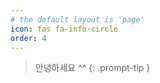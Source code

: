 ```yaml
---
# the default layout is 'page'
icon: fas fa-info-circle
order: 4
---
```


> 안녕하세요 ^^
{: .prompt-tip }




